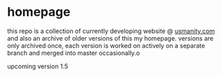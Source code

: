 homepage
========

this repo is a collection of currently developing website @ [usmanity.com](http://usmanity.com) and also an archive of older versions of this my homepage. versions are only archived once, each version is worked on actively on a separate branch and merged into master occasionally.o

upcoming version 1.5

